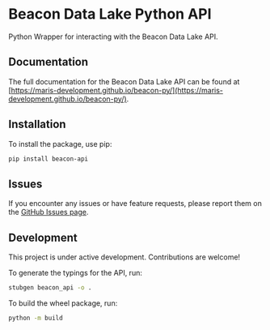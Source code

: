 # Beacon Data Lake Python API

Python Wrapper for interacting with the Beacon Data Lake API.

## Documentation

The full documentation for the Beacon Data Lake API can be found at [https://maris-development.github.io/beacon-py/](https://maris-development.github.io/beacon-py/).

## Installation

To install the package, use pip:

```bash
pip install beacon-api
```

## Issues

If you encounter any issues or have feature requests, please report them on the [GitHub Issues page](https://github.com/maris-development/beacon-py/issues).

## Development

This project is under active development. Contributions are welcome!

To generate the typings for the API, run:

```bash
stubgen beacon_api -o .
```

To build the wheel package, run:

```bash
python -m build
```
